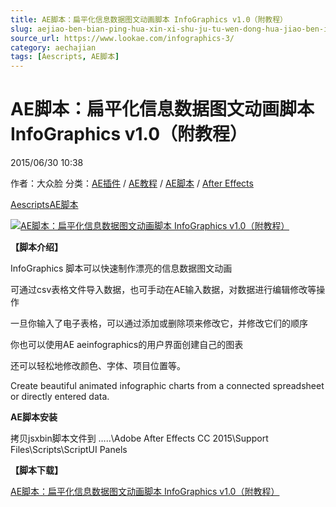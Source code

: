 ```yaml
---
title: AE脚本：扁平化信息数据图文动画脚本 InfoGraphics v1.0（附教程）
slug: aejiao-ben-bian-ping-hua-xin-xi-shu-ju-tu-wen-dong-hua-jiao-ben-infographics-v1-0-fu-jiao-cheng
source_url: https://www.lookae.com/infographics-3/
category: aechajian
tags: [Aescripts, AE脚本]
---
```

# AE脚本：扁平化信息数据图文动画脚本 InfoGraphics v1.0（附教程）

2015/06/30 10:38

作者：大众脸
分类：[AE插件](https://www.lookae.com/after-effects/aechajian/) / [AE教程](https://www.lookae.com/after-effects/aejiaocheng/) / [AE脚本](https://www.lookae.com/after-effects/aescripts/) / [After Effects](https://www.lookae.com/after-effects/)

[Aescripts](https://www.lookae.com/tag/aescripts/)[AE脚本](https://www.lookae.com/tag/ae%e8%84%9a%e6%9c%ac/)

[![AE脚本：扁平化信息数据图文动画脚本 InfoGraphics v1.0（附教程）](https://www.lookae.com/wp-content/uploads/2015/06/InfoGraphics.jpg "AE脚本：扁平化信息数据图文动画脚本 InfoGraphics v1.0（附教程）-LookAE.com")](https://www.lookae.com/wp-content/uploads/2015/06/InfoGraphics.jpg)

**【脚本介绍】**

InfoGraphics 脚本可以快速制作漂亮的信息数据图文动画

可通过csv表格文件导入数据，也可手动在AE输入数据，对数据进行编辑修改等操作

一旦你输入了电子表格，可以通过添加或删除项来修改它，并修改它们的顺序

你也可以使用AE aeinfographics的用户界面创建自己的图表

还可以轻松地修改颜色、字体、项目位置等。

Create beautiful animated infographic charts from a connected spreadsheet or directly entered data.

**AE脚本安装**

拷贝jsxbin脚本文件到 …..\Adobe After Effects CC 2015\Support Files\Scripts\ScriptUI Panels

**【脚本下载】**

[AE脚本：扁平化信息数据图文动画脚本 InfoGraphics v1.0（附教程）](https://www.400gb.com/file/103049462)
